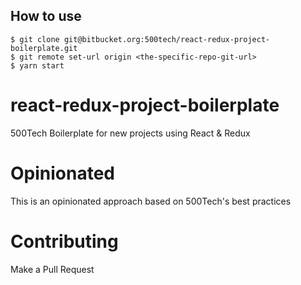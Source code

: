 ## How to use

```
$ git clone git@bitbucket.org:500tech/react-redux-project-boilerplate.git
$ git remote set-url origin <the-specific-repo-git-url>
$ yarn start
```

# react-redux-project-boilerplate

500Tech Boilerplate for new projects using React &amp; Redux

# Opinionated

This is an opinionated approach based on 500Tech's best practices

# Contributing

Make a Pull Request
